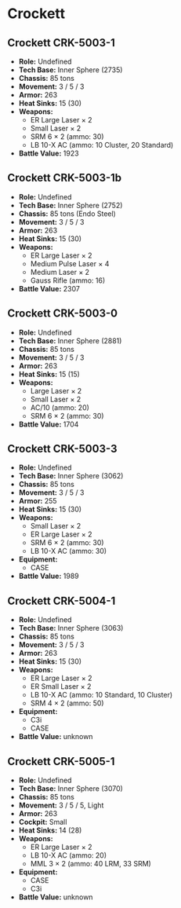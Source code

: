 # Crockett
## Crockett CRK-5003-1
- **Role:** Undefined
- **Tech Base:** Inner Sphere (2735)
- **Chassis:** 85 tons
- **Movement:** 3 / 5 / 3
- **Armor:** 263
- **Heat Sinks:** 15 (30)
- **Weapons:**
  - ER Large Laser × 2
  - Small Laser × 2
  - SRM 6 × 2 (ammo: 30)
  - LB 10-X AC (ammo: 10 Cluster, 20 Standard)
- **Battle Value:** 1923

## Crockett CRK-5003-1b
- **Role:** Undefined
- **Tech Base:** Inner Sphere (2752)
- **Chassis:** 85 tons (Endo Steel)
- **Movement:** 3 / 5 / 3
- **Armor:** 263
- **Heat Sinks:** 15 (30)
- **Weapons:**
  - ER Large Laser × 2
  - Medium Pulse Laser × 4
  - Medium Laser × 2
  - Gauss Rifle (ammo: 16)
- **Battle Value:** 2307

## Crockett CRK-5003-0
- **Role:** Undefined
- **Tech Base:** Inner Sphere (2881)
- **Chassis:** 85 tons
- **Movement:** 3 / 5 / 3
- **Armor:** 263
- **Heat Sinks:** 15 (15)
- **Weapons:**
  - Large Laser × 2
  - Small Laser × 2
  - AC/10 (ammo: 20)
  - SRM 6 × 2 (ammo: 30)
- **Battle Value:** 1704

## Crockett CRK-5003-3
- **Role:** Undefined
- **Tech Base:** Inner Sphere (3062)
- **Chassis:** 85 tons
- **Movement:** 3 / 5 / 3
- **Armor:** 255
- **Heat Sinks:** 15 (30)
- **Weapons:**
  - Small Laser × 2
  - ER Large Laser × 2
  - SRM 6 × 2 (ammo: 30)
  - LB 10-X AC (ammo: 30)
- **Equipment:**
  - CASE
- **Battle Value:** 1989

## Crockett CRK-5004-1
- **Role:** Undefined
- **Tech Base:** Inner Sphere (3063)
- **Chassis:** 85 tons
- **Movement:** 3 / 5 / 3
- **Armor:** 263
- **Heat Sinks:** 15 (30)
- **Weapons:**
  - ER Large Laser × 2
  - ER Small Laser × 2
  - LB 10-X AC (ammo: 10 Standard, 10 Cluster)
  - SRM 4 × 2 (ammo: 50)
- **Equipment:**
  - C3i
  - CASE
- **Battle Value:** unknown

## Crockett CRK-5005-1
- **Role:** Undefined
- **Tech Base:** Inner Sphere (3070)
- **Chassis:** 85 tons
- **Movement:** 3 / 5 / 5, Light
- **Armor:** 263
- **Cockpit:** Small
- **Heat Sinks:** 14 (28)
- **Weapons:**
  - ER Large Laser × 2
  - LB 10-X AC (ammo: 20)
  - MML 3 × 2 (ammo: 40 LRM, 33 SRM)
- **Equipment:**
  - CASE
  - C3i
- **Battle Value:** unknown


